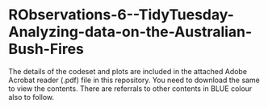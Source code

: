 # RObservations-6--TidyTuesday-Analyzing-data-on-the-Australian-Bush-Fires

The details of the codeset and plots are included in the attached Adobe Acrobat reader (.pdf) file in this repository. 
You need to download the same to view the contents. There are referrals to other contents in BLUE colour also to follow.

